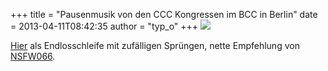 +++
title = "Pausenmusik von den CCC Kongressen im BCC in Berlin"
date = 2013-04-11T08:42:35
author = "typ_o"
+++
![](https://flipdot.org/blog/uploads/pause1.jpg)  
  
[Hier](http://labs.echonest.com/Uploader/index.html?trid=TRIGZGH13DF800F8BD)
als Endlosschleife mit zufälligen Sprüngen, nette Empfehlung von
[NSFW066](http://not-safe-for-work.de/nsfw066/).
